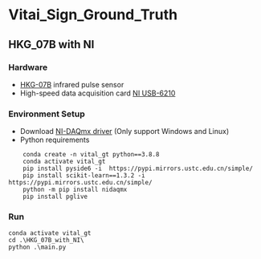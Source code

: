 # Vitai_Sign_Ground_Truth
 
## HKG_07B with NI
### Hardware
- [HKG-07B](https://item.taobao.com/item.htm?spm=a21n57.1.0.0.73f2523csk56k7&id=9548137112&ns=1&abbucket=1#detail) infrared pulse sensor
- High-speed data acquisition card [NI USB-6210](https://item.taobao.com/item.htm?spm=a1z10.3-c-s.w4002-23261250367.11.67244729vNnsQM&id=665039455388)

### Environment Setup
- Download [NI-DAQmx driver](https://www.ni.com/zh-cn/support/downloads/drivers/download.ni-daq-mx.html#494676) (Only support Windows and Linux)
- Python requirements 
```
    conda create -n vital_gt python==3.8.8
    conda activate vital_gt
    pip install pyside6 -i  https://pypi.mirrors.ustc.edu.cn/simple/
    pip install scikit-learn==1.3.2 -i  https://pypi.mirrors.ustc.edu.cn/simple/
    python -m pip install nidaqmx
    pip install pglive
```

### Run
```
conda activate vital_gt
cd .\HKG_07B_with_NI\
python .\main.py
```


